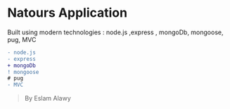 # Natours Application

Built using modern technologies : node.js ,express , mongoDb, mongoose, pug, MVC 

```diff
- node.js
- express
+ mongoDb
! mongoose
# pug
- MVC
```

> By Eslam Alawy